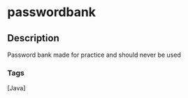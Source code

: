 # passwordbank

## Description
Password bank made for practice and should never be used

### Tags
[Java]
